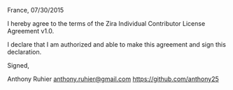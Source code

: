 France, 07/30/2015

I hereby agree to the terms of the Zira Individual Contributor License
Agreement v1.0.

I declare that I am authorized and able to make this agreement and sign this
declaration.

Signed,

Anthony Ruhier <anthony.ruhier@gmail.com> https://github.com/anthony25
